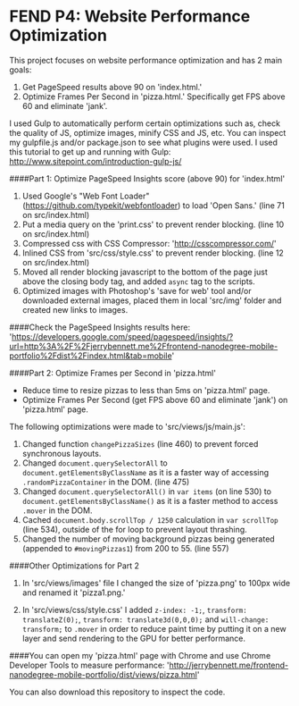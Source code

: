 # FEND P4: Website Performance Optimization

This project focuses on website performance optimization and has 2 main goals:

1. Get PageSpeed results above 90 on 'index.html.'
2. Optimize Frames Per Second in 'pizza.html.' Specifically get FPS above 60 and eliminate 'jank'.

I used Gulp to automatically perform certain optimizations such as, check the quality of JS, optimize images, minify CSS and JS, etc. You can inspect my gulpfile.js and/or package.json to see what plugins were used. I used this tutorial to get up and running with Gulp:
http://www.sitepoint.com/introduction-gulp-js/

####Part 1: Optimize PageSpeed Insights score (above 90) for 'index.html'

1. Used Google's "Web Font Loader" (https://github.com/typekit/webfontloader) to load 'Open Sans.' (line 71 on src/index.html)
2. Put a media query on the 'print.css' to prevent render blocking. (line 10 on src/index.html)
3. Compressed css with CSS Compressor: 'http://csscompressor.com/'
4. Inlined CSS from 'src/css/style.css' to prevent render blocking. (line 12 on src/index.html)
5. Moved all render blocking javascript to the bottom of
   the page just above the closing body tag, and added `async` tag to the scripts.
6. Optimized images with Photoshop's 'save for web' tool and/or
   downloaded external images, placed them in local 'src/img' folder and
   created new links to images.

####Check the PageSpeed Insights results here:
'https://developers.google.com/speed/pagespeed/insights/?url=http%3A%2F%2Fjerrybennett.me%2Ffrontend-nanodegree-mobile-portfolio%2Fdist%2Findex.html&tab=mobile'


####Part 2: Optimize Frames per Second in 'pizza.html'

- Reduce time to resize pizzas to less than 5ms on 'pizza.html' page.
- Optimize Frames Per Second (get FPS above 60 and eliminate 'jank') on 'pizza.html' page.

The following optimizations were made to 'src/views/js/main.js':

1. Changed function `changePizzaSizes` (line 460) to prevent forced synchronous layouts.
2. Changed `document.querySelectorAll` to `document.getElementsByClassName` as it is a faster way of accessing `.randomPizzaContainer` in the DOM. (line 475)
3. Changed `document.querySelectorAll()` in `var items` (on line 530) to `document.getElementsByClassName()` as it is a faster method to access `.mover` in the DOM.
4. Cached `document.body.scrollTop / 1250` calculation in `var scrollTop` (line 534), outside of the for loop to prevent layout thrashing.
5. Changed the number of moving background pizzas being generated (appended to `#movingPizzas1`) from 200 to 55. (line 557)

####Other Optimizations for Part 2

1. In 'src/views/images' file I changed the size of 'pizza.png' to 100px wide and renamed it 'pizza1.png.'

2. In 'src/views/css/style.css' I added `z-index: -1;`, `transform: translateZ(0);`, `transform: translate3d(0,0,0);` and `will-change: transform;` to `.mover` in order to reduce paint time by putting it on a new layer and send rendering to the GPU for better performance.

####You can open my 'pizza.html' page with Chrome and use Chrome Developer Tools to measure performance:
'http://jerrybennett.me/frontend-nanodegree-mobile-portfolio/dist/views/pizza.html'

You can also download this repository to inspect the code.